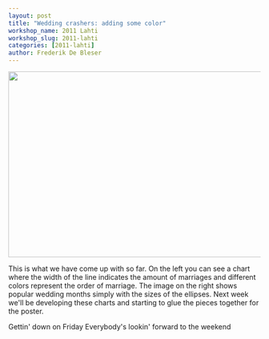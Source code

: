 ```yaml
---
layout: post
title: "Wedding crashers: adding some color"
workshop_name: 2011 Lahti
workshop_slug: 2011-lahti
categories: [2011-lahti]
author: Frederik De Bleser
---
```

<a rel="attachment wp-att-256" href="http://workshops.nodebox.net/2011-3/?attachment_id=256"><img class="alignnone size-medium wp-image-256" src="http://workshops.nodebox.net/2011-3/wp-content/uploads/2011/06/Screen-shot-2011-06-03-at-3.25.46-PM-590x371.jpg" alt="" width="590" height="371" /></a>

This is what we have come up with so far. On the left you can see a chart where the width of the line indicates the amount of marriages and different colors represent the order of marriage. The image on the right shows popular wedding months simply with the sizes of the ellipses. Next week we'll be developing these charts and starting to glue the pieces together for the poster.

Gettin' down on Friday
Everybody's lookin' forward to the weekend
